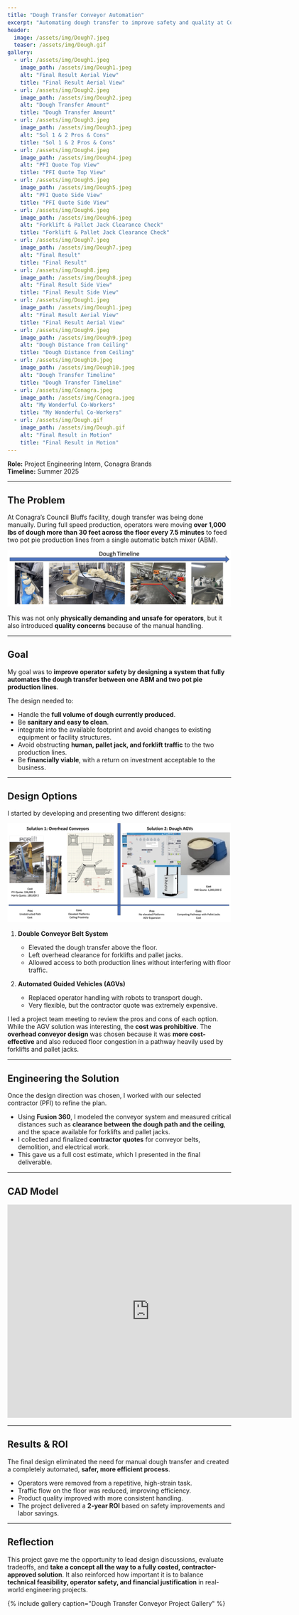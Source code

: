 ```yaml
---
title: "Dough Transfer Conveyor Automation"
excerpt: "Automating dough transfer to improve safety and quality at Conagra’s Council Bluffs plant"
header:
  image: /assets/img/Dough7.jpeg
  teaser: /assets/img/Dough.gif
gallery:
  - url: /assets/img/Dough1.jpeg
    image_path: /assets/img/Dough1.jpeg
    alt: "Final Result Aerial View"
    title: "Final Result Aerial View"
  - url: /assets/img/Dough2.jpeg
    image_path: /assets/img/Dough2.jpeg
    alt: "Dough Transfer Amount"
    title: "Dough Transfer Amount"
  - url: /assets/img/Dough3.jpeg
    image_path: /assets/img/Dough3.jpeg
    alt: "Sol 1 & 2 Pros & Cons"
    title: "Sol 1 & 2 Pros & Cons"
  - url: /assets/img/Dough4.jpeg
    image_path: /assets/img/Dough4.jpeg
    alt: "PFI Quote Top View"
    title: "PFI Quote Top View"
  - url: /assets/img/Dough5.jpeg
    image_path: /assets/img/Dough5.jpeg
    alt: "PFI Quote Side View"
    title: "PFI Quote Side View"
  - url: /assets/img/Dough6.jpeg
    image_path: /assets/img/Dough6.jpeg
    alt: "Forklift & Pallet Jack Clearance Check"
    title: "Forklift & Pallet Jack Clearance Check"
  - url: /assets/img/Dough7.jpeg
    image_path: /assets/img/Dough7.jpeg
    alt: "Final Result"
    title: "Final Result"
  - url: /assets/img/Dough8.jpeg
    image_path: /assets/img/Dough8.jpeg
    alt: "Final Result Side View"
    title: "Final Result Side View"
  - url: /assets/img/Dough1.jpeg
    image_path: /assets/img/Dough1.jpeg
    alt: "Final Result Aerial View"
    title: "Final Result Aerial View"
  - url: /assets/img/Dough9.jpeg
    image_path: /assets/img/Dough9.jpeg
    alt: "Dough Distance from Ceiling"
    title: "Dough Distance from Ceiling"
  - url: /assets/img/Dough10.jpeg
    image_path: /assets/img/Dough10.jpeg
    alt: "Dough Transfer Timeline"
    title: "Dough Transfer Timeline"
  - url: /assets/img/Conagra.jpeg
    image_path: /assets/img/Conagra.jpeg
    alt: "My Wonderful Co-Workers"
    title: "My Wonderful Co-Workers"
  - url: /assets/img/Dough.gif
    image_path: /assets/img/Dough.gif
    alt: "Final Result in Motion"
    title: "Final Result in Motion"
--- 
```


**Role:** Project Engineering Intern, Conagra Brands  
**Timeline:** Summer 2025  

---

## The Problem  
At Conagra’s Council Bluffs facility, dough transfer was being done manually. During full speed production, operators were moving **over 1,000 lbs of dough more than 30 feet across the floor every 7.5 minutes** to feed two pot pie production lines from a single automatic batch mixer (ABM). 

![Dough Transfer Timeline](/assets/img/Dough10.jpeg)

This was not only **physically demanding and unsafe for operators**, but it also introduced **quality concerns** because of the manual handling. 

---

## Goal  
My goal was to **improve operator safety by designing a system that fully automates the dough transfer between one ABM and two pot pie production lines**.  

The design needed to:  
- Handle the **full volume of dough currently produced**.  
- Be **sanitary and easy to clean**. 
- integrate into the available footprint and avoid changes to existing equipment or facility structures.
- Avoid obstructing **human, pallet jack, and forklift traffic** to the two production lines.  
- Be **financially viable**, with a return on investment acceptable to the business.  

---

## Design Options  
I started by developing and presenting two different designs: 

![Sol 1 & 2 Pros & Cons](/assets/img/Dough3.jpeg)

1. **Double Conveyor Belt System**  
   - Elevated the dough transfer above the floor.  
   - Left overhead clearance for forklifts and pallet jacks.  
   - Allowed access to both production lines without interfering with floor traffic.  

2. **Automated Guided Vehicles (AGVs)**  
   - Replaced operator handling with robots to transport dough.  
   - Very flexible, but the contractor quote was extremely expensive.  

I led a project team meeting to review the pros and cons of each option. While the AGV solution was interesting, the **cost was prohibitive**. The **overhead conveyor design** was chosen because it was **more cost-effective** and also reduced floor congestion in a pathway heavily used by forklifts and pallet jacks.  

---

## Engineering the Solution  
Once the design direction was chosen, I worked with our selected contractor (PFI) to refine the plan.  

- Using **Fusion 360**, I modeled the conveyor system and measured critical distances such as **clearance between the dough path and the ceiling**, and the space available for forklifts and pallet jacks.  
- I collected and finalized **contractor quotes** for conveyor belts, demolition, and electrical work.  
- This gave us a full cost estimate, which I presented in the final deliverable.  

---
## CAD Model 

<iframe src="https://vanderbilt1079.autodesk360.com/shares/public/SH286ddQT78850c0d8a4e4b28acdd7851e7d?mode=embed" width="640" height="480" allowfullscreen="true" webkitallowfullscreen="true" mozallowfullscreen="true"  frameborder="0"></iframe>

---

## Results & ROI  
The final design eliminated the need for manual dough transfer and created a completely automated, **safer, more efficient process**.  

- Operators were removed from a repetitive, high-strain task.  
- Traffic flow on the floor was reduced, improving efficiency.  
- Product quality improved with more consistent handling.  
- The project delivered a **2-year ROI** based on safety improvements and labor savings.  

---

## Reflection  
This project gave me the opportunity to lead design discussions, evaluate tradeoffs, and **take a concept all the way to a fully costed, contractor-approved solution**. It also reinforced how important it is to balance **technical feasibility, operator safety, and financial justification** in real-world engineering projects. 

{% include gallery caption="Dough Transfer Conveyor Project Gallery" %}
